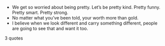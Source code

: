  - We get so worried about being pretty. Let’s be pretty kind. Pretty funny. Pretty smart. Pretty strong.
 - No matter what you’ve been told, your worth more than gold.
 - I believe when we look different and carry something different, people are going to see that and want it too.

3 quotes